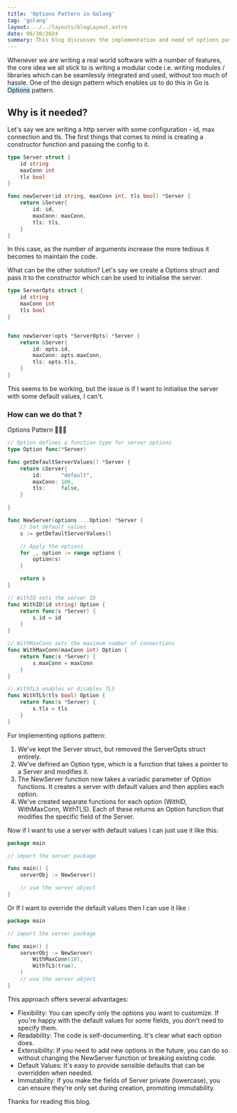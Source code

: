 ```yaml
---
title: 'Options Pattern in Golang'
tag: 'golang'
layout: ../../layouts/blogLayout.astro
date: 06/30/2024
summary: This blog discusses the implementation and need of options pattern in Go
---
```


Whenever we are writing a real world software with a number of features, the core idea we all stick to is writing a modular code i.e. writing modules / libraries which can be seamlessly integrated and used, without too much of hassle. One of the design pattern which enables us to do this in Go is  <span style="background-color: #cceeff">Options</span> pattern.

## Why is it needed?
Let's say we are writing a http server with some configuration - id, max connection and tls.
The first things that comes to mind is creating a constructor function and passing the config to it.

```go
type Server struct {
    id string
    maxConn int
    tls bool
}

func newServer(id string, maxConn int, tls bool) *Server {
    return &Server{
        id: id,
        maxConn: maxConn, 
        tls: tls,
    }
}
```

In this case, as the number of arguments increase the more tedious it becomes to maintain the code.

What can be the other solution? Let's say we create a Options struct and pass it to the constructor which can be used to initialise the server.

```go
type ServerOpts struct {
    id string
    maxConn int
    tls bool
}


func newServer(opts *ServerOpts) *Server {
    return &Server{
        id: opts.id,
        maxConn: opts.maxConn, 
        tls: opts.tls,
    }
}
```

This seems to be working, but the issue is if I want to initialise the server with some default values, I can't. 

### How can we do that ? 

Options Pattern 🚀🚀🚀

```go
// Option defines a function type for server options
type Option func(*Server)

func getDefaultServerValues() *Server {
    return &Server{
        id:      "default",
        maxConn: 100,
        tls:     false,
    }

}

func NewServer(options ...Option) *Server {
    // Set default values
    s := getDefaultServerValues()

    // Apply the options
    for _, option := range options {
        option(s)
    }

    return s
}

// WithID sets the server ID
func WithID(id string) Option {
    return func(s *Server) {
        s.id = id
    }
}

// WithMaxConn sets the maximum number of connections
func WithMaxConn(maxConn int) Option {
    return func(s *Server) {
        s.maxConn = maxConn
    }
}

// WithTLS enables or disables TLS
func WithTLS(tls bool) Option {
    return func(s *Server) {
        s.tls = tls
    }
}
```
For implementing options pattern:
1. We've kept the Server struct, but removed the ServerOpts struct entirely.
2. We've defined an Option type, which is a function that takes a pointer to a Server and modifies it.
3. The NewServer function now takes a variadic parameter of Option functions. It creates a server with default values and then applies each option.
4. We've created separate functions for each option (WithID, WithMaxConn, WithTLS). Each of these returns an Option function that modifies the specific field of the Server.

Now if I want to use a server with default values I can just use it like this:

```go
package main

// import the server package

func main() {
    serverObj := NewServer()

    // use the server object
}
```

Or If I want to override the default values then I can use it like :

```go
package main

// import the server package

func main() {
    serverObj := NewServer(
        WithMaxConn(10),
        WithTLS(true),
    )
    // use the server object
}
```

This approach offers several advantages:

- Flexibility: You can specify only the options you want to customize. If you're happy with the default values for some fields, you don't need to specify them.
- Readability: The code is self-documenting. It's clear what each option does.
- Extensibility: If you need to add new options in the future, you can do so without changing the NewServer function or breaking existing code.
- Default Values: It's easy to provide sensible defaults that can be overridden when needed.
- Immutability: If you make the fields of Server private (lowercase), you can ensure they're only set during creation, promoting immutability.

Thanks for reading this blog. 